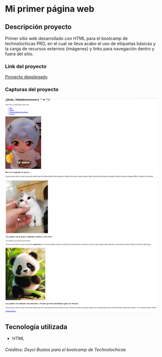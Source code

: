 # Mi primer página web
 
## Descripción proyecto

Primer sitio web desarrollado con HTML para el bootcamp de technolochicas PRO, en el cual se lleva acabo el uso de etiquetas básicas y la carga de recursos externos (imágenes) y links para navegación dentro y fuera del sitio.

### Link del proyecto

[Proyecto desplegado](https://miprimerpaginaweb0908.netlify.app/)

### Capturas del proyecto

![Captura Links Rei chiquita](assets/Rei.png)
![Captura Links Gatito](assets//Gatito.png)
![Captura Links Pandita](assets/Pandita.png)

## Tecnología utilizada

* HTML


###### Créditos: Deyci Bustos para el bootcamp de Technolochicas 